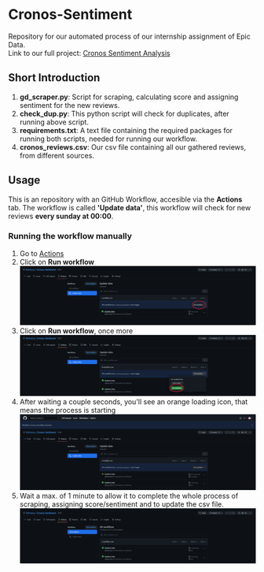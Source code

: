 # Cronos-Sentiment

Repository for our automated process of our internship assignment of Epic Data. <br>
Link to our full project: [Cronos Sentiment Analysis](https://github.com/davidwong19/cronos-sentiment-analyse.git)

## Short Introduction
1. **gd_scraper.py**: Script for scraping, calculating score and assigning sentiment for the new reviews.
2. **check_dup.py**: This python script will check for duplicates, after running above script.
3. **requirements.txt**: A text file containing the required packages for running both scripts, needed for running our workflow.
4. **cronos_reviews.csv**: Our csv file containing all our gathered reviews, from different sources.

## Usage
This is an repository with an GitHub Workflow, accesible via the **Actions** tab.
The workflow is called **'Update data'**, this workflow will check for new reviews **every sunday at 00:00**.

### Running the workflow manually
1. Go to [Actions](https://github.com/Rehtsecp/Cronos-Sentiment/actions/workflows/main.yml)
2. Click on **Run workflow**
![Run Workflow 1](img/workflow1.png)
3. Click on **Run workflow**, once more
![Run Workflow 2](img/workflow2.png)
5. After waiting a couple seconds, you'll see an orange loading icon, that means the process is starting
![Start Workflow](img/workflow3.png)
5. Wait a max. of 1 minute to allow it to complete the whole process of scraping, assigning score/sentiment and to update the csv file.
![Complete](img/workflow4.png)
